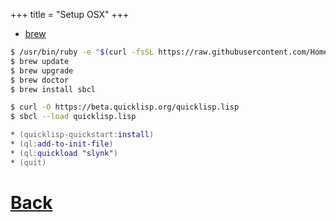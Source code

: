 +++
title = "Setup OSX"
+++

- [brew](https://brew.sh/index_ko)

``` zsh
$ /usr/bin/ruby -e "$(curl -fsSL https://raw.githubusercontent.com/Homebrew/install/master/install)"
$ brew update
$ brew upgrade
$ brew doctor
$ brew install sbcl

$ curl -O https://beta.quicklisp.org/quicklisp.lisp
$ sbcl --load quicklisp.lisp

* (quicklisp-quickstart:install)
* (ql:add-to-init-file)
* (ql:quickload "slynk")
* (quit)
```

# [Back](./)
